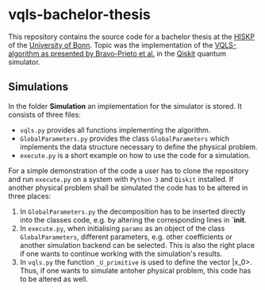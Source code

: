 # vqls-bachelor-thesis
This repository contains the source code for a bachelor thesis at the [HISKP](https://www.hiskp.uni-bonn.de/index.php?id=29&L=1) of the [University of Bonn](https://www.uni-bonn.de/en). Topic was the implementation of the [VQLS-algorithm as presented by Bravo-Prieto et al.](https://arxiv.org/abs/1909.05820) in the [Qiskit](https://qiskit.org) quantum simulator. 

## Simulations
In the folder __Simulation__ an implementation for the simulator is stored. It consists of three files:
- `vqls.py` provides all functions implementing the algorithm. 
- `GlobalParameters.py` provides the class `GlobalParameters` which implements the data structure necessary to define the physical problem.
- `execute.py` is a short example on how to use the code for a simulation. 

For a simple demonstration of the code a user has to clone the repository and run `execute.py` on a system with `Python 3` and `Qiskit` installed. If another physical problem shall be simulated the code has to be altered in three places:
1. In `GlobalParameters.py` the decomposition has to be inserted directly into the classes code, e.g. by altering the corresponding lines in `__init__.
2. In `execute.py`, when initialising `params` as an object of the class `GlobalParameters`, different parameters, e.g. other coefficients or another simulation backend can be selected. This is also the right place if one wants to continue working with the simulation's results.
3. In `vqls.py` the function `_U_primitive` is used to define the vector |x_0>. Thus, if one wants to simulate antoher physical problem, this code has to be altered as well.

